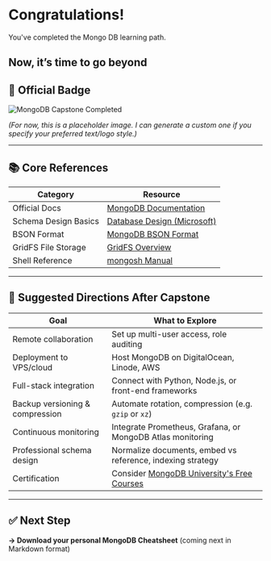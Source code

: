 # Congratulations!

You've completed the Mongo DB learning path.


## Now, it’s time to **go beyond**

## 🔰 Official Badge

![MongoDB Capstone Completed](https://dummyimage.com/280x60/4caf50/ffffff\&text=MongoDB+Capstone+Completed)

*(For now, this is a placeholder image. I can generate a custom one if you specify your preferred text/logo style.)*

---

## 📚 Core References

| Category             | Resource                                                                                                                              |
| -------------------- | ------------------------------------------------------------------------------------------------------------------------------------- |
| Official Docs        | [MongoDB Documentation](https://www.mongodb.com/docs/)                                                                                |
| Schema Design Basics | [Database Design (Microsoft)](https://support.microsoft.com/en-us/office/database-design-basics-eb2159cf-1e30-401a-8084-bd4f9c9ca1f5) |
| BSON Format          | [MongoDB BSON Format](https://www.mongodb.com/docs/manual/reference/bson-types/)                                                      |
| GridFS File Storage  | [GridFS Overview](https://www.mongodb.com/docs/manual/core/gridfs/)                                                                   |
| Shell Reference      | [mongosh Manual](https://www.mongodb.com/docs/mongodb-shell/)                                                                         |

---

## 🚀 Suggested Directions After Capstone

| Goal                            | What to Explore                                                          |
| ------------------------------- | ------------------------------------------------------------------------ |
| Remote collaboration            | Set up multi-user access, role auditing                                  |
| Deployment to VPS/cloud         | Host MongoDB on DigitalOcean, Linode, AWS                                |
| Full-stack integration          | Connect with Python, Node.js, or front-end frameworks                    |
| Backup versioning & compression | Automate rotation, compression (e.g. `gzip` or `xz`)                     |
| Continuous monitoring           | Integrate Prometheus, Grafana, or MongoDB Atlas monitoring               |
| Professional schema design      | Normalize documents, embed vs reference, indexing strategy               |
| Certification                   | Consider [MongoDB University's Free Courses](https://learn.mongodb.com/) |

---

## ✅ Next Step

**→ Download your personal MongoDB Cheatsheet**
(coming next in Markdown format)
